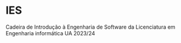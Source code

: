# IES
Cadeira de Introdução à Engenharia de Software da Licenciatura em Engenharia informática UA 2023/24
